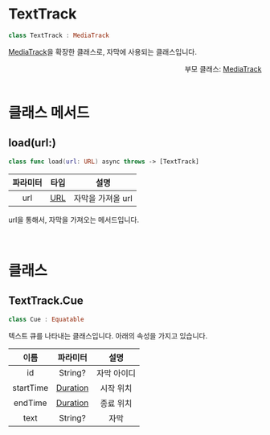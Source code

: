 # TextTrack

```swift
class TextTrack : MediaTrack
```

[MediaTrack](../media-track/home.md)을 확장한 클래스로, 자막에 사용되는 클래스입니다.

<div align="right">
부모 클래스: <a href="../media-track/home.md">MediaTrack</a>
</div>

<br>

# 클래스 메서드

## load(url:)

```swift
class func load(url: URL) async throws -> [TextTrack] 
```

|파라미터|타입|설명|
|:--:|:--:|:--:|
|url|[URL]("https://developer.apple.com/documentation/foundation/url")|자막을 가져올 url|

url을 통해서, 자막을 가져오는 메서드입니다.

<br>

# 클래스 

## TextTrack.Cue

```swift
class Cue : Equatable
```

텍스트 큐를 나타내는 클래스입니다. 아래의 속성을 가지고 있습니다.

|이름|파라미터|설명|
|:--:|:--:|:--:|
|id|String?|자막 아이디|
|startTime|[Duration](../../struct/duration/home.md)|시작 위치|
|endTime|[Duration](../../struct/duration/home.md)|종료 위치|
|text|String?|자막|



